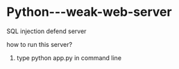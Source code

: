 # Python---weak-web-server
SQL injection defend server

how to run this server?
1. type python app.py in command line
